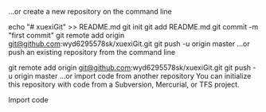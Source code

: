 …or create a new repository on the command line

echo "# xuexiGit" >> README.md
git init
git add README.md
git commit -m "first commit"
git remote add origin git@github.com:wyd6295578sk/xuexiGit.git
git push -u origin master
…or push an existing repository from the command line

git remote add origin git@github.com:wyd6295578sk/xuexiGit.git
git push -u origin master
…or import code from another repository
You can initialize this repository with code from a Subversion, Mercurial, or TFS project.

Import code
